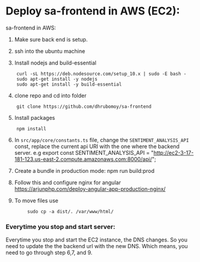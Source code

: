 # Deploy sa-frontend in AWS (EC2):

sa-frontend in AWS:

1. Make sure back end is setup. 

2. ssh into the ubuntu machine

3. Install nodejs and build-essential
```
	curl -sL https://deb.nodesource.com/setup_10.x | sudo -E bash -
	sudo apt-get install -y nodejs
	sudo apt-get install -y build-essential
```

4. clone repo and cd into folder
```
	git clone https://github.com/dhrubomoy/sa-frontend
```

5. Install packages
```
	npm install
```
6. In `src/app/core/constants.ts` file, change the `SENTIMENT_ANALYSIS_API` const, replace the current api URI with the one where the backend server. e.g
		export const SENTIMENT_ANALYSIS_API = "http://ec2-3-17-181-123.us-east-2.compute.amazonaws.com:8000/api/";

7. Create a bundle in production mode:
		npm run build:prod

8. Follow this and configure nginx for angular
	https://arjunphp.com/deploy-angular-app-production-nginx/

9. To move files use
``` 
		sudo cp -a dist/. /var/www/html/
```

### Everytime you stop and start server:
Everytime you stop and start the EC2 instance, the DNS changes. So you need to update the the backend url with the new DNS. Which means, you need to go through step 6,7, and 9. 


